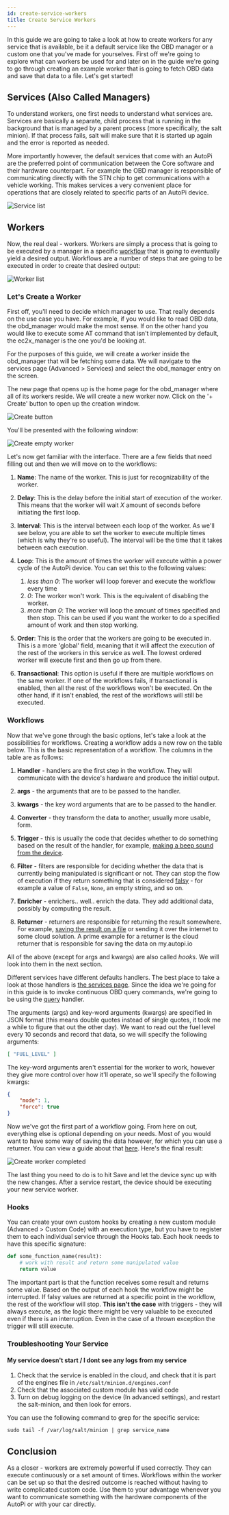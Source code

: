 ```yaml
---
id: create-service-workers
title: Create Service Workers
---
```


In this guide we are going to take a look at how to create workers for any service that is
available, be it a default service like the OBD manager or a custom one that you've made for
yourselves. First off we're going to explore what can workers be used for and later on in the guide
we're going to go through creating an example worker that is going to fetch OBD data and save that
data to a file. Let's get started!

## Services (Also Called Managers)
To understand workers, one first needs to understand what services are. Services are basically a
separate, child process that is running in the background that is managed by a parent process
(more specifically, the salt minion). If that process fails, salt will make sure that it is started
up again and the error is reported as needed. 

More importantly however, the default services that come with an AutoPi are the preferred point of
communication between the Core software and their hardware counterpart. For example the OBD manager
is responsible of communicating directly with the STN chip to get communications with a vehicle
working. This makes services a very convenient place for operations that are closely related to
specific parts of an AutoPi device.

![Service list](/img/guides/create_service_workers/service_list.png) 

## Workers
Now, the real deal - workers. Workers are simply a process that is going to be executed by a
manager in a specific [workflow](/core/services/_index.md) that is going to eventually yield a
desired output. Workflows are a number of steps that are going to be executed in order to create
that desired output:

![Worker list](/img/guides/create_service_workers/worker_list.png) 

### Let's Create a Worker
First off, you'll need to decide which manager to use. That really depends on the use case you
have. For example, if you would like to read OBD data, the obd_manager would make the most sense.
If on the other hand you would like to execute some AT command that isn't implemented by default,
the ec2x_manager is the one you'd be looking at.

For the purposes of this guide, we will create a worker inside the obd_manager that will be
fetching some data. We will navigate to the services page (Advanced > Services) and select the
obd_manager entry on the screen.

The new page that opens up is the home page for the obd_manager where all of its workers reside.
We will create a new worker now. Click on the '+ Create' button to open up the creation window.

![Create button](/img/guides/create_service_workers/create_button.png) 

You'll be presented with the following window:

![Create empty worker](/img/guides/create_service_workers/create_worker_empty.png) 

Let's now get familiar with the interface. There are a few fields that need filling out and then
we will move on to the workflows:

1. **Name**: The name of the worker. This is just for recognizability of the worker.

2. **Delay**: This is the delay before the initial start of execution of the worker. This means
  that the worker will wait *X* amount of seconds before initiating the first loop.

3. **Interval**: This is the interval between each loop of the worker. As we'll see below, you are
  able to set the worker to execute multiple times (which is why they're so useful). The interval
  will be the time that it takes between each execution.

4. **Loop**: This is the amount of times the worker will execute within a power cycle of the AutoPi
  device. You can set this to the following values:

    1. *less than 0*: The worker will loop forever and execute the workflow every time
    2. *0*: The worker won't work. This is the equivalent of disabling the worker.
    3. *more than 0*: The worker will loop the amount of times specified and then stop. This can be
      used if you want the worker to do a specified amount of work and then stop working.

5. **Order**: This is the order that the workers are going to be executed in. This is a more
  'global' field, meaning that it will affect the execution of the rest of the workers in this
  service as well. The lowest ordered worker will execute first and then go up from there.

6. **Transactional**: This option is useful if there are multiple workflows on the same worker. If
  one of the workflows fails, if transactional is enabled, then all the rest of the workflows won't
  be executed. On the other hand, if it isn't enabled, the rest of the workflows will still be
  executed.

### Workflows
Now that we've gone through the basic options, let's take a look at the possibilities for
workflows. Creating a workflow adds a new row on the table below. This is the basic representation
of a workflow. The columns in the table are as follows:

1. **Handler** - handlers are the first step in the workflow. They will communicate with the
  device's hardware and produce the initial output.

2. **args** - the arguments that are to be passed to the handler.

3. **kwargs** - the key word arguments that are to be passed to the handler.

4. **Converter** - they transform the data to another, usually more usable, form.

5. **Trigger** - this is usually the code that decides whether to do something based on the result
  of the handler, for example, [making a beep sound from the device](https://community.autopi.io/t/custom-code-write-custom-trigger-to-play-beep-sound-when-speeding/1566).

6. **Filter** - filters are responsible for deciding whether the data that is currently being
  manipulated is significant or not. They can stop the flow of execution if they return something
  that is considered [falsy](https://stackoverflow.com/questions/39983695/what-is-truthy-and-falsy-how-is-it-different-from-true-and-false) -
  for example a value of `False`, `None`, an empty string, and so on. 

7. **Enricher** - enrichers.. well.. enrich the data. They add additional data, possibly by
  computing the result.

8. **Returner** - returners are responsible for returning the result somewhere. For example,
  [saving the result on a file](https://community.autopi.io/t/custom-code-redirect-logged-data-and-store-it-in-a-file-or-anywhere/1521)
  or sending it over the internet to some cloud solution. A prime example for a returner is the
  cloud returner that is responsible for saving the data on my.autopi.io

All of the above (except for args and kwargs) are also called *hooks*. We will look into them in
the next section.

Different services have different defaults handlers. The best place to take a look at those
handlers is [the services page](/core/services/_index.md). Since the idea we're going for in this
guide is to invoke continuous OBD query commands, we're going to be using the
[query](/core/services/obd_manager.md/#query) handler.

The arguments (args) and key-word arguments (kwargs) are specified in JSON format (this means
double quotes instead of single quotes, it took me a while to figure that out the other day). We
want to read out the fuel level every 10 seconds and record that data, so we will specify the
following arguments:

```json
[ "FUEL_LEVEL" ]
```

The key-word arguments aren't essential for the worker to work, however they give more control over
how it'll operate, so we'll specify the following kwargs:

```json
{
    "mode": 1,
    "force": true
}
```

Now we've got the first part of a workflow going. From here on out, everything else is optional
depending on your needs. Most of you would want to have some way of saving the data however, for
which you can use a returner. You can view a guide about that [here](https://community.autopi.io/t/custom-code-redirect-logged-data-and-store-it-in-a-file-or-anywhere/1521).
Here's the final result:

![Create worker completed](/img/guides/create_service_workers/create_worker_completed.png)

The last thing you need to do is to hit Save and let the device sync up with the new changes. After
a service restart, the device should be executing your new service worker.

### Hooks
You can create your own custom hooks by creating a new custom module (Advanced > Custom Code) with
an execution type, but you have to register them to each individual service through the Hooks tab.
Each hook needs to have this specific signature:

```python
def some_function_name(result):
    # work with result and return some manipulated value
    return value
```

The important part is that the function receives some result and returns some value. Based on the
output of each hook the workflow might be interrupted. If falsy values are returned at a specific
point in the workflow, the rest of the workflow will stop. **This isn't the case** with triggers -
they will always execute, as the logic there might be very valuable to be executed even if there is
an interruption. Even in the case of a thrown exception the trigger will still execute.

### Troubleshooting Your Service

#### My service doesn't start / I dont see any logs from my service
1. Check that the service is enabled in the cloud, and check that it is part of the engines file in
  `/etc/salt/minion.d/engines.conf`
2. Check that the associated custom module has valid code
3. Turn on debug logging on the device (In advanced settings), and restart the salt-minion, and
  then look for errors.

You can use the following command to grep for the specific service:

```
sudo tail -f /var/log/salt/minion | grep service_name
```

## Conclusion
As a closer - workers are extremely powerful if used correctly. They can execute continuously or a
set amount of times. Workflows within the worker can be set up so that the desired outcome is
reached without having to write complicated custom code. Use them to your advantage whenever you
want to communicate something with the hardware components of the AutoPi or with your car directly.
